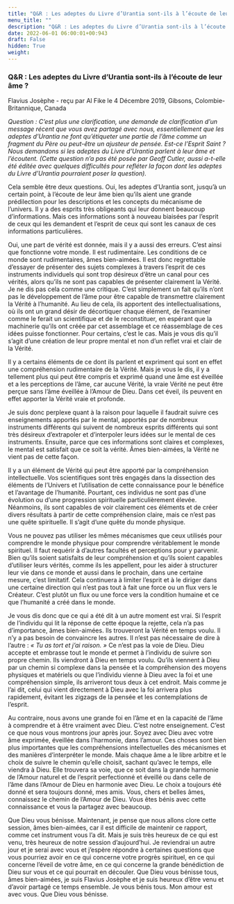 ```yaml
---
title: "Q&R : Les adeptes du Livre d’Urantia sont-ils à l’écoute de leur âme ?"
menu_title: ""
description: "Q&R : Les adeptes du Livre d’Urantia sont-ils à l’écoute de leur âme ?"
date: 2022-06-01 06:00:01+00:943
draft: False
hidden: True
weight:
---
```

### Q&R : Les adeptes du Livre d’Urantia sont-ils à l’écoute de leur âme ?

Flavius Josèphe - reçu par Al Fike le 4 Décembre 2019, Gibsons, Colombie-Britannique, Canada

*Question : C’est plus une clarification, une demande de clarification d’un message récent que vous avez partagé avec nous, essentiellement que les adeptes d’Urantia ne font qu’étiqueter une partie de l’âme comme un fragment du Père ou peut-être un ajusteur de pensée. Est-ce l’Esprit Saint ? Nous demandons si les adeptes du Livre d’Urantia parlent à leur âme et l’écoutent. (Cette question n’a pas été posée par Geoff Cutler, aussi a-t-elle été éditée avec quelques difficultés pour refléter la façon dont les adeptes du Livre d’Urantia pourraient poser la question).*

Cela semble être deux questions. Oui, les adeptes d’Urantia sont, jusqu’à un certain point, à l’écoute de leur âme bien qu’ils aient une grande prédilection pour les descriptions et les concepts du mécanisme de l’univers. Il y a des esprits très obligeants qui leur donnent beaucoup d’informations. Mais ces informations sont à nouveau biaisées par l’esprit de ceux qui les demandent et l’esprit de ceux qui sont les canaux de ces informations particulières.

Oui, une part de vérité est donnée, mais il y a aussi des erreurs. C’est ainsi que fonctionne votre monde. Il est rudimentaire. Les conditions de ce monde sont rudimentaires, âmes bien-aimées. Il est donc regrettable d’essayer de présenter des sujets complexes à travers l’esprit de ces instruments individuels qui sont trop désireux d’être un canal pour ces vérités, alors qu’ils ne sont pas capables de présenter clairement la Vérité. Je ne dis pas cela comme une critique. C’est simplement un fait qu’ils n’ont pas le développement de l’âme pour être capable de transmettre clairement la Vérité à l’humanité. Au lieu de cela, ils apportent des intellectualisations, où ils ont un grand désir de décortiquer chaque élément, de l’examiner comme le ferait un scientifique et de le reconstituer, en espérant que la machinerie qu’ils ont créée par cet assemblage et ce réassemblage de ces idées puisse fonctionner. Pour certains, c’est le cas. Mais je vous dis qu’il s’agit d’une création de leur propre mental et non d’un reflet vrai et clair de la Vérité.

Il y a certains éléments de ce dont ils parlent et expriment qui sont en effet une compréhension rudimentaire de la Vérité. Mais je vous le dis, il y a tellement plus qui peut être compris et exprimé quand une âme est éveillée et a les perceptions de l’âme, car aucune Vérité, la vraie Vérité ne peut être perçue sans l’âme éveillée à l’Amour de Dieu. Dans cet éveil, ils peuvent en effet apporter la Vérité vraie et profonde.

Je suis donc perplexe quant à la raison pour laquelle il faudrait suivre ces enseignements apportés par le mental, apportés par de nombreux instruments différents qui suivent de nombreux esprits différents qui sont très désireux d’extrapoler et d’interpoler leurs idées sur le mental de ces instruments. Ensuite, parce que ces informations sont claires et complexes, le mental est satisfait que ce soit la vérité. Âmes bien-aimées, la Vérité ne vient pas de cette façon.

Il y a un élément de Vérité qui peut être apporté par la compréhension intellectuelle. Vos scientifiques sont très engagés dans la dissection des éléments de l’Univers et l’utilisation de cette connaissance pour le bénéfice et l’avantage de l’humanité. Pourtant, ces individus ne sont pas d’une évolution ou d’une progression spirituelle particulièrement élevée. Néanmoins, ils sont capables de voir clairement ces éléments et de créer divers résultats à partir de cette compréhension claire, mais ce n’est pas une quête spirituelle. Il s’agit d’une quête du monde physique.

Vous ne pouvez pas utiliser les mêmes mécanismes que ceux utilisés pour comprendre le monde physique pour comprendre véritablement le monde spirituel. Il faut requérir à d’autres facultés et perceptions pour y parvenir. Bien qu’ils soient satisfaits de leur compréhension et qu’ils soient capables d’utiliser leurs vérités, comme ils les appellent, pour les aider à structurer leur vie dans ce monde et aussi dans le prochain, dans une certaine mesure, c’est limitatif. Cela continuera à limiter l’esprit et à le diriger dans une certaine direction qui n’est pas tout à fait une force ou un flux vers le Créateur. C’est plutôt un flux ou une force vers la condition humaine et ce que l’humanité a créé dans le monde.

Je vous dis donc que ce qui a été dit à un autre moment est vrai. Si l’esprit de l’individu qui lit la réponse de cette époque la rejette, cela n’a pas d’importance, âmes bien-aimées. Ils trouveront la Vérité en temps voulu. Il n’y a pas besoin de convaincre les autres. Il n’est pas nécessaire de dire à l’autre : *« Tu as tort et j’ai raison. »* Ce n’est pas la voie de Dieu. Dieu accepte et embrasse tout le monde et permet à l’individu de suivre son propre chemin. Ils viendront à Dieu en temps voulu. Qu’ils viennent à Dieu par un chemin si complexe dans la pensée et la compréhension des moyens physiques et matériels ou que l’individu vienne à Dieu avec la foi et une compréhension simple, ils arriveront tous deux à cet endroit. Mais comme je l’ai dit, celui qui vient directement à Dieu avec la foi arrivera plus rapidement, évitant les zigzags de la pensée et les contemplations de l’esprit.

Au contraire, nous avons une grande foi en l’âme et en la capacité de l’âme à comprendre et à être vraiment avec Dieu. C’est notre enseignement. C’est ce que nous vous montrons jour après jour. Soyez avec Dieu avec votre âme exprimée, éveillée dans l’harmonie, dans l’amour. Ces choses sont bien plus importantes que les compréhensions intellectuelles des mécanismes et des manières d’interpréter le monde. Mais chaque âme a le libre arbitre et le choix de suivre le chemin qu’elle choisit, sachant qu’avec le temps, elle viendra à Dieu. Elle trouvera sa voie, que ce soit dans la grande harmonie de l’Amour naturel et de l’esprit perfectionné et éveillé ou dans celle de l’âme dans l’Amour de Dieu en harmonie avec Dieu. Le choix a toujours été donné et sera toujours donné, mes amis. Vous, chers et belles âmes, connaissez le chemin de l’Amour de Dieu. Vous êtes bénis avec cette connaissance et vous la partagez avec beaucoup.

Que Dieu vous bénisse. Maintenant, je pense que nous allons clore cette session, âmes bien-aimées, car il est difficile de maintenir ce rapport, comme cet instrument vous l’a dit. Mais je suis très heureux de ce qui est venu, très heureux de notre session d’aujourd’hui. Je reviendrai un autre jour et je serai avec vous et j’espère répondre à certaines questions que vous pourriez avoir en ce qui concerne votre progrès spirituel, en ce qui concerne l’éveil de votre âme, en ce qui concerne la grande bénédiction de Dieu sur vous et ce qui pourrait en découler. Que Dieu vous bénisse tous, âmes bien-aimées, je suis Flavius Josèphe et je suis heureux d’être venu et d’avoir partagé ce temps ensemble. Je vous bénis tous. Mon amour est avec vous. Que Dieu vous bénisse.



